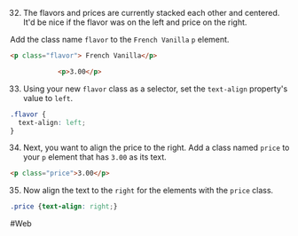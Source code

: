 32. The flavors and prices are currently stacked each other and centered. It'd be nice if the flavor was on the left and price on the right.

Add the class name `flavor` to the `French Vanilla` `p` element.
```html
<p class="flavor"> French Vanilla</p>

            <p>3.00</p>
```


33. Using your new `flavor` class as a selector, set the `text-align` property's value to `left`. 
```css
.flavor {
  text-align: left;
}
```


34. Next, you want to align the price to the right. Add a class named `price` to  your `p` element that has `3.00` as its text.
```html
<p class="price">3.00</p>
```


35. Now align the text to the `right` for the elements with the `price` class.
```css
.price {text-align: right;}
```
#Web